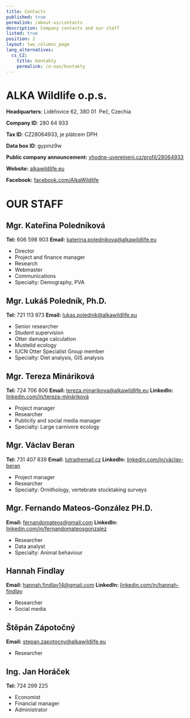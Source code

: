 ```yaml
---
title: Contacts
published: true
permalink: /about-us/contacts
description: Company contacts and our staff
listed: true
position: 2
layout: two_columns_page
lang_alternatives:
  cs_CZ:
    title: Kontakty
    permalink: /o-nas/kontakty
---
```

# ALKA Wildlife o.p.s.

**Headquarters**: Lidéřovice 62, 380 01  Peč, Czechia 

**Company ID**: 280 64 933

**Tax ID**: CZ28064933, je plátcem DPH

**Data box ID**: gypmz9w

**Public company announcement:** [vhodne-uverejneni.cz/profil/28064933 ](vhodne-uverejneni.cz/profil/28064933)

**Website:** [alkawildlife.eu](www.alkawildlife.eu)

**Facebook:** [facebook.com/AlkaWildlife](facebook.com/AlkaWildlife)

# OUR STAFF

## **Mgr. Kateřina Poledníková**

**Tel:** 606 598 903 **Email:** katerina.polednikova@alkawildlife.eu 

* Director
* Project and finance manager
* Research
* Webmaster
* Communications
* Specialty: Demography, PVA

## **Mgr. Lukáš Poledník, Ph.D.**

**Tel:** 721 113 973 **Email:** lukas.polednik@alkawildlife.eu 

* Senior researcher
* Student supervision
* Otter damage calculation
* Mustelid ecology
* IUCN Otter Specialist Group member
* Specialty: Diet analysis, GIS analysis

## **Mgr. Tereza Mináriková**

**Tel:** 724 706 806 **Email:** tereza.minarikova@alkawildlife.eu **LinkedIn:** [linkedin.com/in/tereza-mináriková](linkedin.com/in/tereza-mináriková-a6382753)

* Project manager
* Researcher
* Publicity and social media manager
* Specialty: Large carnivore ecology

## **Mgr. Václav Beran**

**Tel:** 731 407 839 **Email:** lutra@email.cz **LinkedIn:** [linkedin.com/in/václav-beran](linkedin.com/in/václav-beran-5709705a)

* Project manager
* Researcher
* Specialty: Ornithology, vertebrate stocktaking surveys

## **Mgr. Fernando Mateos-González PH.D.**

**Email:** fernandomateos@gmail.com **LinkedIn:** [linkedin.com/in/fernandomateosgonzalez](linkedin.com/in/fernandomateosgonzalez)

* Researcher
* Data analyst 
* Specialty: Animal behaviour

## **Hannah Findlay**

**Email:** hannah.findlay14@gmail.com **LinkedIn:** [linkedin.com/in/hannah-findlay](linkedin.com/in/hannah-findlay)

* Researcher
* Social media

## **Štěpán Zápotočný**

**Email:** stepan.zapotocny@alkawildlife.eu

* Researcher

## **Ing. Jan Horáček**

**Tel:** 724 299 225

* Economist
* Financial manager
* Administrator

